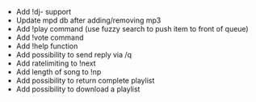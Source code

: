 - Add !dj- support
- Update mpd db after adding/removing mp3
- Add !play command (use fuzzy search to push item to front of queue)
- Add !vote command
- Add !help function
- Add possibility to send reply via /q
- Add ratelimiting to !next
- Add length of song to !np
- Add possibility to return complete playlist
- Add possibility to download a playlist
